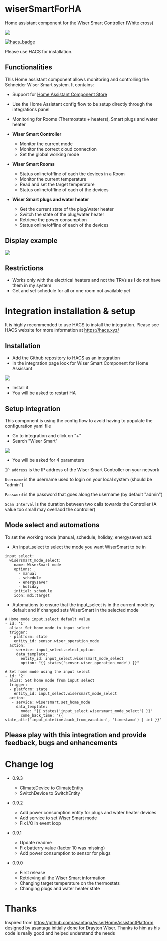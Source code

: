 # wiserSmartForHA

Home assistant component for the Wiser Smart Controller (White cross)

![](https://github.com/tomtomfx/wiserSmartForHA/blob/master/docs/visuel-wiser.jpg)

[![hacs_badge](https://img.shields.io/badge/HACS-Custom-orange.svg)](https://github.com/custom-components/hacs)

Please use HACS for installation.

## Functionalities

This Home assistant component allows monitoring and controlling the Schneider Wiser Smart system.
It contains:

- Support for [Home Assistant Component Store](https://community.home-assistant.io/t/custom-component-hacs/121727)

- Use the Home Assistant config flow to be setup directly through the integrations panel

- Monitoring for Rooms (Thermostats + heaters), Smart plugs and water heater

- **Wiser Smart Controller**

    - Monitor the current mode
    - Monitor the correct cloud connection
    - Set the global working mode

- **Wiser Smart Rooms**

    - Status online/offline of each the devices in a Room
    - Monitor the current temperature
    - Read and set the target temperature
    - Status online/offline of each of the devices

- **Wiser Smart plugs and water heater**

    - Get the current state of the plug/water heater
    - Switch the state of the plug/water heater
    - Retrieve the power consumption
    - Status online/offline of each of the devices

## Display example

![](https://github.com/tomtomfx/wiserSmartForHA/blob/master/docs/ha_display.png)

## Restrictions

- Works only with the electrical heaters and not the TRVs as I do not have them in my system
- Get and set schedule for all or one room not available yet

# Integration installation & setup

It is highly recommended to use HACS to install the integration. Please see HACS website for more information at https://hacs.xyz/

## Installation

- Add the Github repository to HACS as an integration 
- In the integration page look for Wiser Smart Component for Home Assissant

![](https://github.com/tomtomfx/wiserSmartForHA/blob/master/docs/ha_hacs_wiser.png)

- Install it
- You will be asked to restart HA

## Setup integration

This component is using the config flow to avoid having to populate the configuration yaml file

- Go to integration and click on "+"
- Search "Wiser Smart"

![](https://github.com/tomtomfx/wiserSmartForHA/blob/master/docs/ha_integration.png)

- You will be asked for 4 parameters

```IP address``` is the IP address of the Wiser Smart Controller on your network

```Username``` is the username used to login on your local system (should be "admin")

```Password``` is the password that goes along the username (by default "admin")

```Scan Interval``` is the duration between two calls towards the Controller (A value too small may overlaod the controller)

## Mode select and automations

To set the working mode (manual, schedule, holiday, energysaver) add:

- An input_select to select the mode you want WiserSmart to be in

```
input_select:
  wisersmart_mode_select:
    name: WiserSmart mode
    options:
      - manual
      - schedule
      - energysaver
      - holiday
    initial: schedule
    icon: mdi:target
```
- Automations to ensure that the input_select is in the current mode by default and if changed sets WiserSmart in the selected mode

```
# Home mode input.select default value
- id: '1'
  alias: Set home mode to input select
  trigger:
  - platform: state
    entity_id: sensor.wiser_operation_mode
  action:
   - service: input_select.select_option
     data_template:
       entity_id: input_select.wisersmart_mode_select
       option: "{{ states('sensor.wiser_operation_mode') }}"

# Set home mode using the input select
- id: '2'
  alias: Set home mode from input select
  trigger:
  - platform: state
    entity_id: input_select.wisersmart_mode_select
  action:
   - service: wisersmart.set_home_mode
     data_template:
       mode: "{{ states('input_select.wisersmart_mode_select') }}"
       come_back_time: "{{ state_attr('input_datetime.back_from_vacation', 'timestamp') | int }}"

```

## Please play with this integration and provide feedback, bugs and enhancements 

# Change log

- 0.9.3
    * ClimateDevice to ClimateEntity
    * SwitchDevice to SwitchEntity
    
- 0.9.2
    * Add power consumption entity for plugs and water heater devices
    * Add service to set Wiser Smart mode
    * Fix I/O in event loop

- 0.9.1
    * Update readme
    * Fix batterry value (factor 10 was missing)
    * Add power consumption to sensor for plugs

- 0.9.0
    * First release
    * Retrieving all the Wiser Smart information
    * Changing target temperature on the thermostats
    * Changing plugs and water heater state

# Thanks

Inspired from https://github.com/asantaga/wiserHomeAssistantPlatform designed by asantaga initially done for Drayton Wiser.
Thanks to him as his code is really good and helped understand the needs
